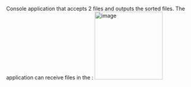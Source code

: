 Console application that accepts 2 files and outputs the sorted files.
The application can receive files in the :
<img width="182" alt="image" src="https://github.com/TadoHopsky/file-reader-scanner/assets/128364970/7411a995-4bbc-4426-bb76-bba96c5a3cd5">






